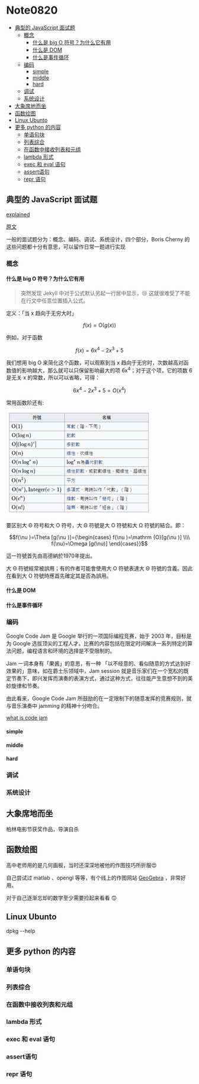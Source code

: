 # Note0820


<!-- MarkdownTOC -->

- [典型的 JavaScript 面试题](#典型的-javascript-面试题)
    - [概念](#概念)
        - [什么是 big O 符号？为什么它有用](#什么是-big-o-符号？为什么它有用)
        - [什么是 DOM](#什么是-dom)
        - [什么是事件循环](#什么是事件循环)
    - [编码](#编码)
        - [simple](#simple)
        - [middle](#middle)
        - [hard](#hard)
    - [调试](#调试)
    - [系统设计](#系统设计)
- [大象席地而坐](#大象席地而坐)
- [函数绘图](#函数绘图)
- [Linux Ubunto](#linux-ubunto)
- [更多 python 的内容](#更多-python-的内容)
    - [单语句块](#单语句块)
    - [列表综合](#列表综合)
    - [在函数中接收列表和元组](#在函数中接收列表和元组)
    - [lambda 形式](#lambda-形式)
    - [exec 和 eval 语句](#exec-和-eval-语句)
    - [assert语句](#assert语句)
    - [repr 语句](#repr-语句)

<!-- /MarkdownTOC -->



## 典型的 JavaScript 面试题

[explained](https://www.maxpou.fr/js-exercises-explained/)

[原文](https://performancejs.com/post/hde6d32/The-Best-Frontend-JavaScript-Interview-Questions-%28written-by-a-Frontend-Engineer%29)

一般的面试题分为：概念、编码、调试、系统设计，四个部分，Boris Cherny 的这些问题都十分有意思，可以留作日常一题进行实现

### 概念

#### 什么是 big O 符号？为什么它有用

> 突然发现 Jekyll 中对于公式默认另起一行居中显示，:cry: 这就很难受了不能在行文中任意位置插入公式。

定义：「当 x 趋向于无穷大时」 

$${\displaystyle f(x)=\mathrm {O} (g(x))}$$

例如，对于函数

$${\displaystyle f(x)=6x^{4}-2x^{3}+5}$$

我们想用 big O 来简化这个函数，可以观察到当 x 趋向于无穷时，次数越高对函数值的影响越大，那么就可以只保留影响最大的项 6x<sup>4</sup>；对于这个项，它的项数 6 是无关 x 的常数，所以可以省略，可得：

$${\displaystyle 6x^{4}-2x^{3}+5=O(x^{4})}$$

常用函数阶还有:

![big_O](/image/big_O.jpg "big_O")

要区别大 Θ 符号和大 O 符号，大 Θ 符號是大 O 符號和大 Ω 符號的結合。即： 

$$f(\nu )=\Theta [g(\nu )]={\begin{cases}  f(\nu )=\mathrm {O}[g(\nu )] \\\\ f(\nu)=\Omega [g(\nu)] \end{cases}}$$

這一符號首先由高德納於1970年提出。

大 Θ 符號經常被誤用；有的作者可能會使用大 O 符號表達大 Θ 符號的含義。因此在看到大 O 符號時應首先確定其是否為誤用。


#### 什么是 DOM


#### 什么是事件循环




### 编码

Google Code Jam 是 Google 举行的一项国际编程竞赛，始于 2003 年，目标是为 Google 选拔顶尖的工程人才。比赛的内容包括在限定时间解决一系列特定的算法问题，编程语言和环境的选择是不受限制的。          

Jam 一词本身有「果酱」的意思，有一种 「以不经意的、看似随意的方式达到好效果的」意味，如在爵士乐领域中，Jam session 就是音乐家们在一个宽松的既定节奏下，即兴发挥而演奏的表演方式，通过这种方式，往往能产生意想不到的美妙旋律和节奏。         

由此看来，Google Code Jam 所鼓励的在一定限制下的随意发挥的竞赛规则，就与音乐演奏中 jamming 的精神十分吻合。

[what is code jam](https://code.google.com/codejam/about)


#### simple



#### middle


#### hard



### 调试


### 系统设计


## 大象席地而坐

柏林电影节获奖作品，导演自杀

## 函数绘图

高中老师用的是几何画板，当时还深深地被他的作图技巧所折服:heart_eyes: 

自己尝试过 matlab 、opengl 等等，有个线上的作图网站 [GeoGebra](https://www.geogebra.org/) ，非常好用。

对于自己逐渐忘却的数学至少需要捡起来看看 :upside_down_face:



## Linux Ubunto 

dpkg --help


## 更多 python 的内容

### 单语句块


### 列表综合


### 在函数中接收列表和元组


### lambda 形式


### exec 和 eval 语句



### assert语句



### repr 语句


<script type="text/javascript" 
        src="http://cdn.mathjax.org/mathjax/latest/MathJax.js?config=default"></script>